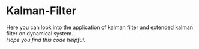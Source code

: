 # Kalman-Filter
Here you can look into the application of kalman filter and extended kalman filter on dynamical system.<br/>
*Hope you find this code helpful.*
